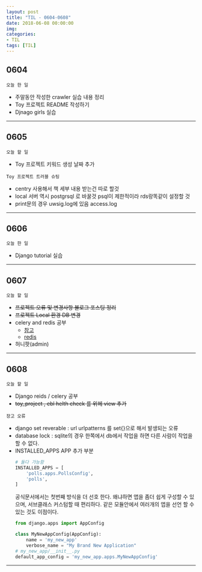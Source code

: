 ```yaml
---
layout: post
title: "TIL - 0604-0608"
date: 2018-06-08 00:00:00
img:
categories:
- TIL
tags: [TIL]
---
```


## 0604
`오늘 한 일`
- 주말동안 작성한 crawler 실습 내용 정리
- Toy 프로젝트 README 작성하기
- Djnago girls 실습

---

## 0605
`오늘 할 일`
- Toy 프로젝트 키워드 생성 날짜 추가

`Toy 프로젝트 트러블 슈팅`
- centry 사용해서 책 세부 내용 받는건 따로 할것
- local 서버 역시 postgrsql 로 바꿀것 psql이 제한적이라 rds랑똑같이 설정할 것
- print문의 경우 uwsig.log에 있음 access.log

---

## 0606
`오늘 한 일`
- Django tutorial 실습

---

## 0607
`오늘 할 일`
- <s>프로젝트 오류 및 변경사항 블로그 포스팅 정리</s>
- <s>프로젝트 Local 환경 DB 변경</s>
- celery and redis 공부
    - [참고](http://dgkim5360.tistory.com/entry/python-celery-asynchronous-system-with-redis)
    - [redis](https://redis.io/topics/quickstart)
- 허니팟(admin)

---

## 0608
`오늘 할 일`
- Django reids / celery 공부
- <s>toy_project , ebl helth check 를 위헤 view 추가</s>

`장고 오류`
- django set reverable : url urlpatterns 를 set{}으로 해서 발생되는 오류
- database lock : sqlite의 경우 한쪽에서 db에서 작업을 하면 다른 사람이 작업을 할 수 없다.
- INSTALLED_APPS APP 추가 부분
    ```python
    # 둘다 가능함
    INSTALLED_APPS = [
        'polls.apps.PollsConfig',
        'polls',
    ]
    ```
    공식문서에서는 첫번째 방식을 더 선호 한다. 왜냐하면 앱을 좀더 쉽게 구성할 수 있으며, 서브클래스 커스텀할 때 편리하다. 같은 모듈안에서 여러개의 앱을 선언 할 수 있는 것도 이점이다.
    ```python
    from django.apps import AppConfig

    class MyNewAppConfig(AppConfig):
        name = 'my_new_app'
        verbose_name = "My Brand New Application"
    # my_new_app/__init__.py
    default_app_config = 'my_new_app.apps.MyNewAppConfig'
    ```

------
